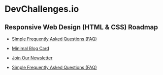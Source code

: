 # DevChallenges.io

## Responsive Web Design (HTML & CSS) Roadmap

- [Simple Frequently Asked Questions (FAQ)](https://faq-page-alotfy.surge.sh/)

- [Minimal Blog Card](https://minimal-blog-card-alotfy.surge.sh/)

- [Join Our Newsletter](http://join-our-newsletter-alotfy.surge.sh/)

- [Simple Frequently Asked Questions (FAQ)](https://faq-page-alotfy.surge.sh/)
